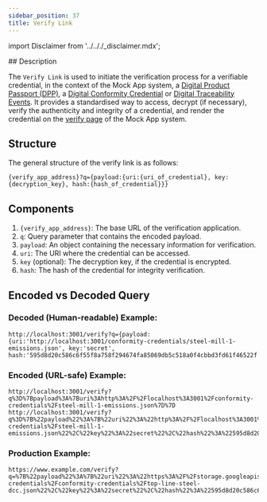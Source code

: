 ```yaml
---
sidebar_position: 37
title: Verify Link
---
```


import Disclaimer from '../.././\_disclaimer.mdx';

<Disclaimer />
<!-- TODO: Implement Verify link generator -->
## Description

The `Verify Link` is used to initiate the verification process for a verifiable credential, in the context of the Mock App system, a [Digital Product Passport (DPP)](https://uncefact.github.io/spec-untp/docs/specification/DigitalProductPassport), a [Digital Conformity Credential](https://uncefact.github.io/spec-untp/docs/specification/ConformityCredential) or [Digital Traceability Events](https://uncefact.github.io/spec-untp/docs/specification/DigitalTraceabilityEvents). It provides a standardised way to access, decrypt (if necessary), verify the authenticity and integrity of a credential, and render the credential on the [verify page](/docs/mock-apps/verify-app) of the Mock App system.

## Structure
The general structure of the verify link is as follows:

```
{verify_app_address}?q={payload:{uri:{uri_of_credential}, key:{decryption_key}, hash:{hash_of_credential}}}
```

## Components

1. `{verify_app_address}`: The base URL of the verification application.
2. `q`: Query parameter that contains the encoded payload.
3. `payload`: An object containing the necessary information for verification.
4. `uri`: The URI where the credential can be accessed.
5. `key` (optional): The decryption key, if the credential is encrypted.
6. `hash`: The hash of the credential for integrity verification.

## Encoded vs Decoded Query

### Decoded (Human-readable) Example:
```
http://localhost:3001/verify?q={payload:{uri:'http://localhost:3001/conformity-credentials/steel-mill-1-emissions.json', key:'secret', hash:'595d8d20c586c6f55f8a758f294674fa85069db5c518a0f4cbbd3fd61f46522f'}}
```

### Encoded (URL-safe) Example:
```
http://localhost:3001/verify?q%3D%7Bpayload%3A%7Buri%3Ahttp%3A%2F%2Flocalhost%3A3001%2Fconformity-credentials%2Fsteel-mill-1-emissions.json%7D%7D
http://localhost:3001/verify?q%3D%7B%22payload%22%3A%7B%22uri%22%3A%22http%3A%2F%2Flocalhost%3A3001%2Fconformity-credentials%2Fsteel-mill-1-emissions.json%22%2C%22key%22%3A%22secret%22%2C%22hash%22%3A%22595d8d20c586c6f55f8a758f294674fa85069db5c518a0f4cbbd3fd61f46522f%22%7D%7D
```

### Production Example:
```
https://www.example.com/verify?q=%7B%22payload%22%3A%7B%22uri%22%3A%22https%3A%2F%2Fstorage.googleapis.com%2Fverifiable-credentials%2Fconformity-credentials%2Ftop-line-steel-dcc.json%22%2C%22key%22%3A%22secret%22%2C%22hash%22%3A%22595d8d20c586c6f55f8a758f294674fa85069db5c518a0f4cbbd3fd61f46522f%22%7D%7D
```